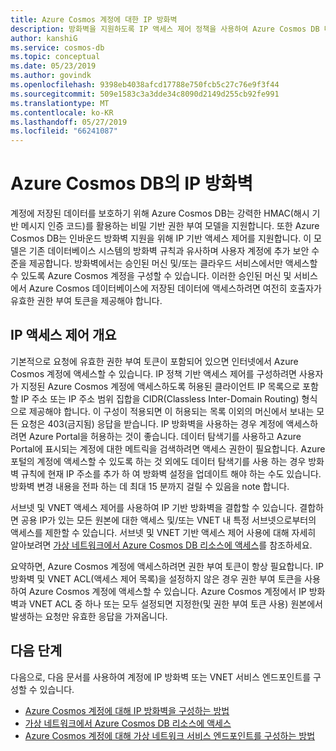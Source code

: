 ```yaml
---
title: Azure Cosmos 계정에 대한 IP 방화벽
description: 방화벽을 지원하도록 IP 액세스 제어 정책을 사용하여 Azure Cosmos DB 데이터를 보호하는 법을 알아봅니다.
author: kanshiG
ms.service: cosmos-db
ms.topic: conceptual
ms.date: 05/23/2019
ms.author: govindk
ms.openlocfilehash: 9398eb4038afcd17788e750fcb5c27c76e9f3f44
ms.sourcegitcommit: 509e1583c3a3dde34c8090d2149d255cb92fe991
ms.translationtype: MT
ms.contentlocale: ko-KR
ms.lasthandoff: 05/27/2019
ms.locfileid: "66241087"
---
```

# <a name="ip-firewall-in-azure-cosmos-db"></a>Azure Cosmos DB의 IP 방화벽

계정에 저장된 데이터를 보호하기 위해 Azure Cosmos DB는 강력한 HMAC(해시 기반 메시지 인증 코드)를 활용하는 비밀 기반 권한 부여 모델을 지원합니다. 또한 Azure Cosmos DB는 인바운드 방화벽 지원을 위해 IP 기반 액세스 제어를 지원합니다. 이 모델은 기존 데이터베이스 시스템의 방화벽 규칙과 유사하며 사용자 계정에 추가 보안 수준을 제공합니다. 방화벽에서는 승인된 머신 및/또는 클라우드 서비스에서만 액세스할 수 있도록 Azure Cosmos 계정을 구성할 수 있습니다. 이러한 승인된 머신 및 서비스에서 Azure Cosmos 데이터베이스에 저장된 데이터에 액세스하려면 여전히 호출자가 유효한 권한 부여 토큰을 제공해야 합니다.

## <a id="ip-access-control-overview"></a>IP 액세스 제어 개요

기본적으로 요청에 유효한 권한 부여 토큰이 포함되어 있으면 인터넷에서 Azure Cosmos 계정에 액세스할 수 있습니다. IP 정책 기반 액세스 제어를 구성하려면 사용자가 지정된 Azure Cosmos 계정에 액세스하도록 허용된 클라이언트 IP 목록으로 포함할 IP 주소 또는 IP 주소 범위 집합을 CIDR(Classless Inter-Domain Routing) 형식으로 제공해야 합니다. 이 구성이 적용되면 이 허용되는 목록 이외의 머신에서 보내는 모든 요청은 403(금지됨) 응답을 받습니다. IP 방화벽을 사용하는 경우 계정에 액세스하려면 Azure Portal을 허용하는 것이 좋습니다. 데이터 탐색기를 사용하고 Azure Portal에 표시되는 계정에 대한 메트릭을 검색하려면 액세스 권한이 필요합니다. Azure 포털의 계정에 액세스할 수 있도록 하는 것 외에도 데이터 탐색기를 사용 하는 경우 방화벽 규칙에 현재 IP 주소를 추가 하 여 방화벽 설정을 업데이트 해야 하는 수도 있습니다. 방화벽 변경 내용을 전파 하는 데 최대 15 분까지 걸릴 수 있음을 note 합니다. 

서브넷 및 VNET 액세스 제어를 사용하여 IP 기반 방화벽을 결합할 수 있습니다. 결합하면 공용 IP가 있는 모든 원본에 대한 액세스 및/또는 VNET 내 특정 서브넷으로부터의 액세스를 제한할 수 있습니다. 서브넷 및 VNET 기반 액세스 제어 사용에 대해 자세히 알아보려면 [가상 네트워크에서 Azure Cosmos DB 리소스에 액세스](vnet-service-endpoint.md)를 참조하세요.

요약하면, Azure Cosmos 계정에 액세스하려면 권한 부여 토큰이 항상 필요합니다. IP 방화벽 및 VNET ACL(액세스 제어 목록)을 설정하지 않은 경우 권한 부여 토큰을 사용하여 Azure Cosmos 계정에 액세스할 수 있습니다. Azure Cosmos 계정에서 IP 방화벽과 VNET ACL 중 하나 또는 모두 설정되면 지정한(및 권한 부여 토큰 사용) 원본에서 발생하는 요청만 유효한 응답을 가져옵니다. 

## <a name="next-steps"></a>다음 단계

다음으로, 다음 문서를 사용하여 계정에 IP 방화벽 또는 VNET 서비스 엔드포인트를 구성할 수 있습니다.

* [Azure Cosmos 계정에 대해 IP 방화벽을 구성하는 방법](how-to-configure-firewall.md)
* [가상 네트워크에서 Azure Cosmos DB 리소스에 액세스](vnet-service-endpoint.md)
* [Azure Cosmos 계정에 대해 가상 네트워크 서비스 엔드포인트를 구성하는 방법](how-to-configure-vnet-service-endpoint.md)




